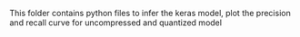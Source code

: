 This folder contains python files to infer the keras model, plot the precision and recall curve for uncompressed and quantized model
